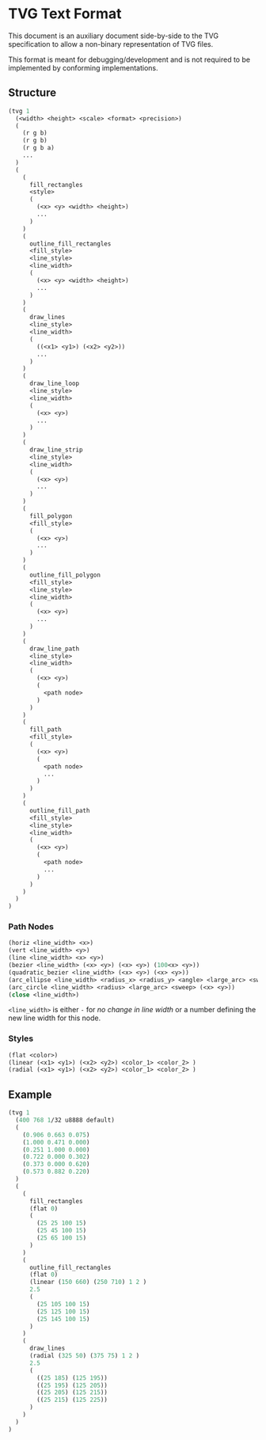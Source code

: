 # TVG Text Format

This document is an auxiliary document side-by-side to the TVG specification to allow a non-binary representation of TVG files.

This format is meant for debugging/development and is not required to be implemented by conforming implementations.

## Structure

```lisp
(tvg 1
  (<width> <height> <scale> <format> <precision>)
  (
    (r g b)
    (r g b)
    (r g b a)
    ...
  )
  (
    (
      fill_rectangles
      <style>
      (
        (<x> <y> <width> <height>)
        ...
      )
    )
    (
      outline_fill_rectangles
      <fill_style>
      <line_style>
      <line_width>
      (
        (<x> <y> <width> <height>)
        ...
      )
    )
    (
      draw_lines
      <line_style>
      <line_width>
      (
        ((<x1> <y1>) (<x2> <y2>))
        ...
      )
    )
    (
      draw_line_loop
      <line_style>
      <line_width>
      (
        (<x> <y>)
        ...
      )
    )
    (
      draw_line_strip
      <line_style>
      <line_width>
      (
        (<x> <y>)
        ...
      )
    )
    (
      fill_polygon
      <fill_style>
      (
        (<x> <y>)
        ...
      )
    )
    (
      outline_fill_polygon
      <fill_style>
      <line_style>
      <line_width>
      (
        (<x> <y>)
        ...
      )
    )
    (
      draw_line_path
      <line_style>
      <line_width>
      (
        (<x> <y>)
        (
          <path node>
        )
      )
    )
    (
      fill_path
      <fill_style>
      (
        (<x> <y>)
        (
          <path node>
          ...
        )
      )
    )
    (
      outline_fill_path
      <fill_style>
      <line_style>
      <line_width>
      (
        (<x> <y>)
        (
          <path node>
          ...
        )
      )
    )
  )
)
```

### Path Nodes

```lisp
(horiz <line_width> <x>)
(vert <line_width> <y>)
(line <line_width> <x> <y>)
(bezier <line_width> (<x> <y>) (<x> <y>) (100<x> <y>))
(quadratic_bezier <line_width> (<x> <y>) (<x> <y>))
(arc_ellipse <line_width> <radius_x> <radius_y> <angle> <large_arc> <sweep> (<x> <y>))
(arc_circle <line_width> <radius> <large_arc> <sweep> (<x> <y>))
(close <line_width>)
```

`<line_width>` is either `-` for *no change in line width* or a number defining the new line width for this node.

### Styles

```lisp
(flat <color>)
(linear (<x1> <y1>) (<x2> <y2>) <color_1> <color_2> )
(radial (<x1> <y1>) (<x2> <y2>) <color_1> <color_2> )
```

## Example

```lisp
(tvg 1
  (400 768 1/32 u8888 default)
  (
    (0.906 0.663 0.075)
    (1.000 0.471 0.000)
    (0.251 1.000 0.000)
    (0.722 0.000 0.302)
    (0.373 0.000 0.620)
    (0.573 0.882 0.220)
  )
  (
    (
      fill_rectangles
      (flat 0)
      (
        (25 25 100 15)
        (25 45 100 15)
        (25 65 100 15)
      )
    )
    (
      outline_fill_rectangles
      (flat 0)
      (linear (150 660) (250 710) 1 2 )
      2.5
      (
        (25 105 100 15)
        (25 125 100 15)
        (25 145 100 15)
      )
    )
    (
      draw_lines
      (radial (325 50) (375 75) 1 2 )
      2.5
      (
        ((25 185) (125 195))
        ((25 195) (125 205))
        ((25 205) (125 215))
        ((25 215) (125 225))
      )
    )
  )
)

```
